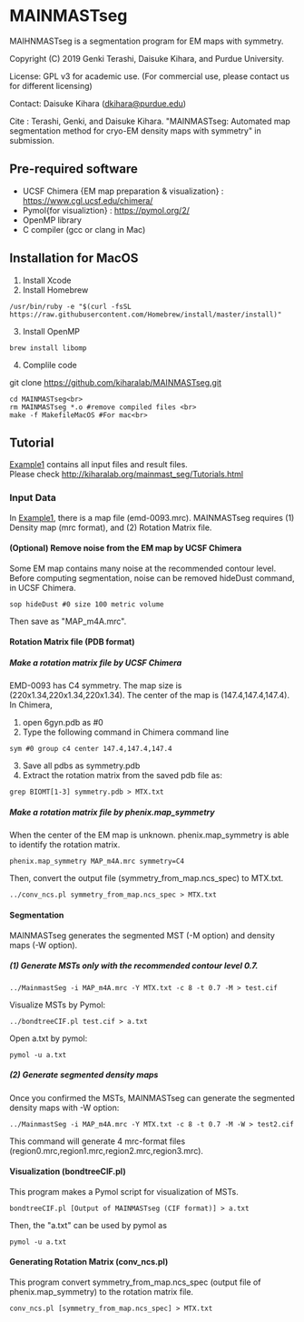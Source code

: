# MAINMASTseg
MAIHNMASTseg is a segmentation program for EM maps with symmetry.

Copyright (C) 2019 Genki Terashi, Daisuke Kihara, and Purdue University.

License: GPL v3 for academic use. (For commercial use, please contact us for different licensing)

Contact: Daisuke Kihara (dkihara@purdue.edu)

Cite : Terashi, Genki, and Daisuke Kihara. "MAINMASTseg: Automated map segmentation method for cryo-EM density maps with symmetry" in submission. 


## Pre-required software

* UCSF Chimera {EM map preparation & visualization} : https://www.cgl.ucsf.edu/chimera/  
* Pymol{for visualiztion} : https://pymol.org/2/  
* OpenMP library
* C compiler (gcc or clang in Mac)

## Installation for MacOS

1. Install Xcode  
2. Install Homebrew  
```
/usr/bin/ruby -e "$(curl -fsSL https://raw.githubusercontent.com/Homebrew/install/master/install)"
```
3. Install OpenMP  
```
brew install libomp
```
4. Complile code  

git clone https://github.com/kiharalab/MAINMASTseg.git<br>
```
cd MAINMASTseg<br>
rm MAINMASTseg *.o #remove compiled files <br>
make -f MakefileMacOS #For mac<br>
```
## Tutorial
[Example1](./Example1) contains all input files and result files.  
Please check http://kiharalab.org/mainmast_seg/Tutorials.html

### Input Data
In [Example1](./Example1), there is a map file (emd-0093.mrc).
MAINMASTseg requires (1) Density map (mrc format), and (2) Rotation Matrix file.

#### (Optional) Remove noise from the EM map by UCSF Chimera
Some EM map contains many noise at the recommended contour level.  
Before computing segmentation, noise can be removed hideDust command, in UCSF Chimera.
```
sop hideDust #0 size 100 metric volume
```

Then save as "MAP_m4A.mrc".

#### Rotation Matrix file (PDB format)
##### Make a rotation matrix file by UCSF Chimera
EMD-0093 has C4 symmetry. The map size is (220x1.34,220x1.34,220x1.34).
The center of the map is (147.4,147.4,147.4).  
In Chimera,  
1. open 6gyn.pdb as #0  
2. Type the following command in Chimera command line  
```
sym #0 group c4 center 147.4,147.4,147.4  
```
3. Save all pdbs as symmetry.pdb  
4. Extract the rotation matrix from the saved pdb file as:
```
grep BIOMT[1-3] symmetry.pdb > MTX.txt 
```
##### Make a rotation matrix file by phenix.map_symmetry
When the center of the EM map is unknown. phenix.map_symmetry is able to identify the rotation matrix.
```
phenix.map_symmetry MAP_m4A.mrc symmetry=C4
```
Then, convert the output file (symmetry_from_map.ncs_spec) to MTX.txt.
```
../conv_ncs.pl symmetry_from_map.ncs_spec > MTX.txt
```
#### Segmentation
MAINMASTseg generates the segmented MST (-M option) and density maps (-W option).  

##### (1) Generate MSTs only with the recommended contour level 0.7.
```
../MainmastSeg -i MAP_m4A.mrc -Y MTX.txt -c 8 -t 0.7 -M > test.cif
```
Visualize MSTs by Pymol:
```
../bondtreeCIF.pl test.cif > a.txt
```
Open a.txt by pymol:
```
pymol -u a.txt
```

##### (2) Generate segmented density maps

Once you confirmed the MSTs, MAINMASTseg can generate the segmented density maps with -W option:
```
../MainmastSeg -i MAP_m4A.mrc -Y MTX.txt -c 8 -t 0.7 -M -W > test2.cif
```
This command will generate 4 mrc-format files (region0.mrc,region1.mrc,region2.mrc,region3.mrc). 


#### Visualization (bondtreeCIF.pl)
This program makes a Pymol script for visualization of MSTs.
```
bondtreeCIF.pl [Output of MAINMASTseg (CIF format)] > a.txt
```	
Then, the "a.txt" can be used by pymol as
```
pymol -u a.txt
```	

#### Generating Rotation Matrix (conv_ncs.pl)
This program convert symmetry_from_map.ncs_spec (output file of phenix.map_symmetry) to the rotation matrix file.
```
conv_ncs.pl [symmetry_from_map.ncs_spec] > MTX.txt
```

  





